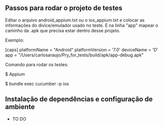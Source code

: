 ## Passos para rodar o projeto de testes


Editar o arquivo android_appium.txt ou o ios_appium.txt e colocar as informações do divice/emulador usado no teste. E na linha "app" mapear o caminho da .apk que precisa estar dentro desse projeto.

Exemplo: 

[caps]
platformName = "Android"
platformVersion = '7.0'
deviceName = 'D'
app = "/Users/carlosaraujo/Pry_for_tests/build/apk/app-debug.apk"

Comando para rodar os testes: 

$ Appium 

$ bundle exec cucumber -p ios

## Instalação de dependências e configuração de ambiente 

- TO DO